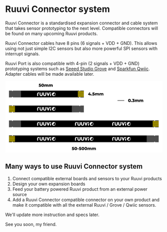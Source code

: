 # Ruuvi Connector system

Ruuvi Connector is a standardised expansion connector and cable system that takes sensor prototyping to the next level. Compatible connectors will be found on many upcoming Ruuvi products.

Ruuvi Connector cables have 8 pins (6 signals + VDD + GND). This allows using not just simple I2C sensors but also more powerful SPI sensors with interrupt signals.

Ruuvi Port is also compatible with 4-pin (2 signals + VDD + GND) prototyping systems such as [Seeed Studio Grove](http://wiki.seeedstudio.com/Grove_System/) and [Sparkfun Qwiic](https://www.sparkfun.com/qwiic). Adapter cables will be made available later.

![Ruuvi Connector cables](cable.png)

## Many ways to use Ruuvi Connector system

1) Connect compatible external boards and sensors to your Ruuvi products
2) Design your own expansion boards
3) Feed your battery powered Ruuvi product from an external power source
4) Add a Ruuvi Connector compatible connector on your own product and make it compatible with all the external Ruuvi / Grove / Qwiic sensors.

We'll update more instruction and specs later.

See you soon, my friend.
